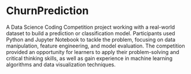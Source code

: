 # ChurnPrediction


A Data Science Coding Competition project working with a real-world dataset to build a prediction or classification model. Participants used Python and Jupyter Notebook to tackle the problem, focusing on data manipulation, feature engineering, and model evaluation. The competition provided an opportunity for learners to apply their problem-solving and critical thinking skills, as well as gain experience in machine learning algorithms and data visualization techniques.
